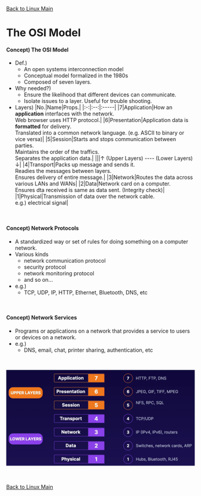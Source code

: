 [Back to Linux Main](../main.md)

# The OSI Model

#### Concept) The OSI Model
- Def.)
  - An open systems interconnection model
  - Conceptual model formalized in the 1980s
  - Composed of seven layers.
- Why needed?)
  - Ensure the likelihood that different devices can communicate.
  - Isolate issues to a layer. Useful for trouble shooting.
- Layers)
  |No.|Name|Props.|
  |:-:|:--:|:-----|
  |7|Application|How an **application** interfaces with the network. <br> Web browser uses HTTP protocol.|
  |6|Presentation|Application data is **formatted** for delivery. <br> Translated into a common network language. (e.g. ASCII to binary or vice versa)|
  |5|Session|Starts and stops communication between parties. <br> Maintains the order of the traffics. <br> Separates the application data.|
  |||$\uparrow$ (Upper Layers) ---- (Lower Layers) $\downarrow$|
  |4|Transport|Packs up message and sends it. <br> Readies the messages between layers. <br> Ensures delivery of entire message.|
  |3|Network|Routes the data across various LANs and WANs|
  |2|Data|Network card on a computer. <br> Ensures dta received is same as data sent. (Integrity check)|
  |1|Physical|Transmission of data over the network cable. <br> e.g.) electrical signal|


<br>

#### Concept) Network Protocols
- A standardized way or set of rules for doing something on a computer network.
- Various kinds
  - network communication protocol
  - security protocol
  - network monitoring protocol
  - and so on...
- e.g.)
  - TCP, UDP, IP, HTTP, Ethernet, Bluetooth, DNS, etc

<br>

#### Concept) Network Services
- Programs or applications on a network that provides a service to users or devices on a network.
- e.g.)
  - DNS, email, chat, printer sharing, authentication, etc

<br>

![](images/001.png)

<br>

[Back to Linux Main](../main.md)